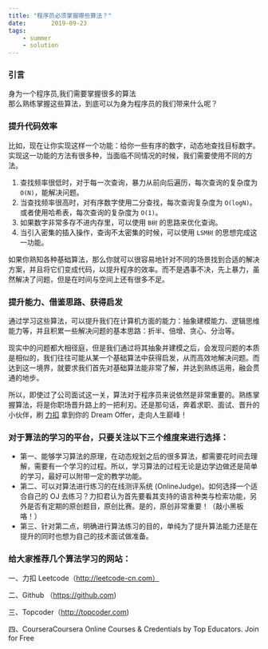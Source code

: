 ```yaml
---
title: "程序员必须掌握哪些算法？"
date:       2019-09-23
tags:
	- summer
	- solution
---
```


### 引言
身为一个程序员,我们需要掌握很多的算法  
那么熟练掌握这些算法，到底可以为身为程序员的我们带来什么呢？

<h3><b>提升代码效率</b></h3><p>比如，现在让你实现这样一个功能：给你一些有序的数字，动态地查找目标数字。实现这一功能的方法有很多种，当面临不同情况的时候，我们需要使用不同的方法。</p><ol><li>查找频率很低时，对于每一次查询，暴力从前向后遍历，每次查询的复杂度为 <code>O(N)</code>，能解决问题。</li><li>当查找频率很高时，对有序数字使用二分查找，每次查询复杂度为 <code>O(logN)</code>。或者使用哈希表，每次查询的复杂度为 <code>O(1)</code>。</li><li>如果数字非常多存不进内存里，可以使用 <code>B树</code> 的思路来优化查询。</li><li>当引入密集的插入操作，查询不太密集的时候，可以使用 <code>LSM树</code> 的思想完成这一功能。</li></ol><p>如果你熟知各种基础算法，那么你就可以很容易地针对不同的场景找到合适的解决方案，并且将它们变成代码，以提升程序的效率。而不是遇事不决，先上暴力，虽然解决了问题，但是在时间与空间上还有很多不足。</p>


<h3><b>提升能力、借鉴思路、获得启发</b></h3>
<p>通过学习这些算法，可以提升我们在计算机方面的能力：抽象建模能力、逻辑思维能力等，并且积累一些解决问题的基本思路：折半、倍增、贪心、分治等。</p>
<p>现实中的问题都大相径庭，但是我们通过将其抽象并建模之后，会发现问题的本质是相似的，我们往往可能从某一个基础算法中获得启发，从而高效地解决问题。而达到这一境界，就要求我们首先对基础算法能非常了解，并达到熟练运用，融会贯通的地步。</p>
<p>所以，即使过了公司面试这一关，算法对于程序员来说依然是非常重要的。熟练掌握算法，将是你职场晋升路上的一把利刃。还是那句话，奔着求职、面试、晋升的小伙伴，刷 <a href="https://link.zhihu.com/?target=http%3A//leetcode-cn.com/" class=" wrap external" target="_blank" rel="nofollow noreferrer" data-za-detail-view-id="1043">力扣</a> 拿到你的 Dream Offer，走向人生巅峰！</p>

<h3>对于算法的学习的平台，只要关注以下三个维度来进行选择：</h3>
<ul><li>第一、能够学习算法的原理，在动态规划之后的很多算法，都需要花时间去理解，需要有一个学习的过程。所以，学习算法的过程无论是边学边做还是简单的学习，最好可以附带一定的教学功能。</li><li>第二、可以对算法进行练习的在线测评系统 (OnlineJudge)。如何选择一个适合自己的 OJ 去练习？力扣君认为首先要看其支持的语言种类与检索功能，另外是否有定期的原创题目，原创比赛。是的，原创非常重要！（敲小黑板咯！）</li><li>第三、针对第二点，明确进行算法练习的目的，单纯为了提升算法能力还是在提升的同时也想为自己的技术面试做准备。</li></ul>

<h3>给大家推荐几个算法学习的网站：</h3>

一、力扣 Leetcode（http://leetcode-cn.com）

二、Github （https://github.com)

三、Topcoder（http://topcoder.com)

四、CourseraCoursera  Online Courses & Credentials by Top Educators. Join for Free
